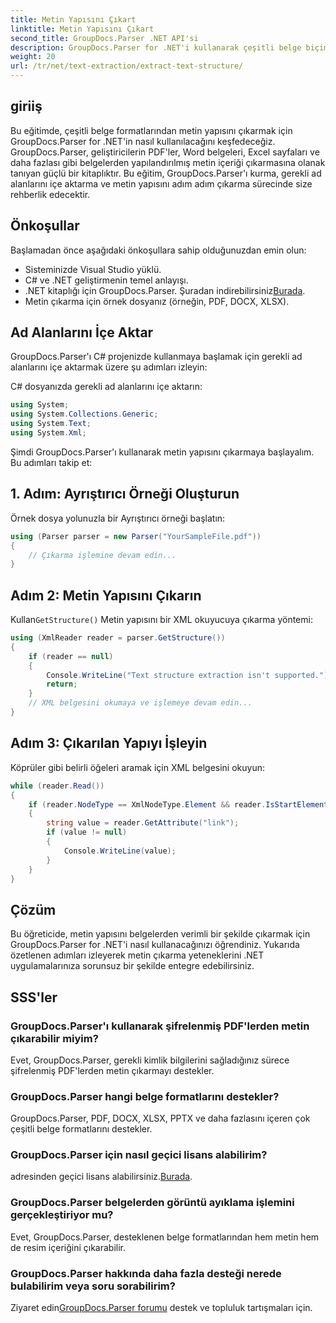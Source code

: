 ```yaml
---
title: Metin Yapısını Çıkart
linktitle: Metin Yapısını Çıkart
second_title: GroupDocs.Parser .NET API'si
description: GroupDocs.Parser for .NET'i kullanarak çeşitli belge biçimlerinden metin yapısını nasıl çıkaracağınızı öğrenin. Kod örnekleri içeren adım adım eğitim.
weight: 20
url: /tr/net/text-extraction/extract-text-structure/
---
```

## giriiş
Bu eğitimde, çeşitli belge formatlarından metin yapısını çıkarmak için GroupDocs.Parser for .NET'in nasıl kullanılacağını keşfedeceğiz. GroupDocs.Parser, geliştiricilerin PDF'ler, Word belgeleri, Excel sayfaları ve daha fazlası gibi belgelerden yapılandırılmış metin içeriği çıkarmasına olanak tanıyan güçlü bir kitaplıktır. Bu eğitim, GroupDocs.Parser'ı kurma, gerekli ad alanlarını içe aktarma ve metin yapısını adım adım çıkarma sürecinde size rehberlik edecektir.
## Önkoşullar
Başlamadan önce aşağıdaki önkoşullara sahip olduğunuzdan emin olun:
- Sisteminizde Visual Studio yüklü.
- C# ve .NET geliştirmenin temel anlayışı.
-  .NET kitaplığı için GroupDocs.Parser. Şuradan indirebilirsiniz[Burada](https://releases.groupdocs.com/parser/net/).
- Metin çıkarma için örnek dosyanız (örneğin, PDF, DOCX, XLSX).
## Ad Alanlarını İçe Aktar
GroupDocs.Parser'ı C# projenizde kullanmaya başlamak için gerekli ad alanlarını içe aktarmak üzere şu adımları izleyin:

C# dosyanızda gerekli ad alanlarını içe aktarın:
```csharp
using System;
using System.Collections.Generic;
using System.Text;
using System.Xml;
```
Şimdi GroupDocs.Parser'ı kullanarak metin yapısını çıkarmaya başlayalım. Bu adımları takip et:
## 1. Adım: Ayrıştırıcı Örneği Oluşturun
Örnek dosya yolunuzla bir Ayrıştırıcı örneği başlatın:
```csharp
using (Parser parser = new Parser("YourSampleFile.pdf"))
{
    // Çıkarma işlemine devam edin...
}
```
## Adım 2: Metin Yapısını Çıkarın
 Kullan`GetStructure()` Metin yapısını bir XML okuyucuya çıkarma yöntemi:
```csharp
using (XmlReader reader = parser.GetStructure())
{
    if (reader == null)
    {
        Console.WriteLine("Text structure extraction isn't supported.");
        return;
    }
    // XML belgesini okumaya ve işlemeye devam edin...
}
```
## Adım 3: Çıkarılan Yapıyı İşleyin
Köprüler gibi belirli öğeleri aramak için XML belgesini okuyun:
```csharp
while (reader.Read())
{
    if (reader.NodeType == XmlNodeType.Element && reader.IsStartElement() && reader.Name.ToLowerInvariant() == "hyperlink")
    {
        string value = reader.GetAttribute("link");
        if (value != null)
        {
            Console.WriteLine(value);
        }
    }
}
```
## Çözüm
Bu öğreticide, metin yapısını belgelerden verimli bir şekilde çıkarmak için GroupDocs.Parser for .NET'i nasıl kullanacağınızı öğrendiniz. Yukarıda özetlenen adımları izleyerek metin çıkarma yeteneklerini .NET uygulamalarınıza sorunsuz bir şekilde entegre edebilirsiniz.

## SSS'ler
### GroupDocs.Parser'ı kullanarak şifrelenmiş PDF'lerden metin çıkarabilir miyim?
Evet, GroupDocs.Parser, gerekli kimlik bilgilerini sağladığınız sürece şifrelenmiş PDF'lerden metin çıkarmayı destekler.
### GroupDocs.Parser hangi belge formatlarını destekler?
GroupDocs.Parser, PDF, DOCX, XLSX, PPTX ve daha fazlasını içeren çok çeşitli belge formatlarını destekler.
### GroupDocs.Parser için nasıl geçici lisans alabilirim?
 adresinden geçici lisans alabilirsiniz.[Burada](https://purchase.groupdocs.com/temporary-license/).
### GroupDocs.Parser belgelerden görüntü ayıklama işlemini gerçekleştiriyor mu?
Evet, GroupDocs.Parser, desteklenen belge formatlarından hem metin hem de resim içeriğini çıkarabilir.
### GroupDocs.Parser hakkında daha fazla desteği nerede bulabilirim veya soru sorabilirim?
 Ziyaret edin[GroupDocs.Parser forumu](https://forum.groupdocs.com/c/parser/17) destek ve topluluk tartışmaları için.